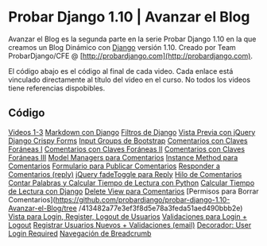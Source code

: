 Probar Django 1.10 | Avanzar el Blog
=========

Avanzar el Blog es la segunda parte en la serie Probar Django 1.10 en la que creamos un Blog Dinámico con [Django](http://djangoproject.com) versión 1.10. Creado por Team ProbarDjango/CFE @ [http://probardjango.com](http://probardjango.com).


El código abajo es el código al final de cada video. Cada enlace está vinculado directamente al título del video en el curso. No todos los videos tiene referencias dispobibles. 

## Código
[Videos 1-3](https://github.com/probardjango/probar-django-1.10-Avanzar-el-Blog/tree/f90af253614d9dc5fd4ad027a78c7bf1e819ab35)
[Markdown con Django](https://github.com/probardjango/probar-django-1.10-Avanzar-el-Blog/tree/147d3866e0ef726faeebe7cd5c1d7cd29bdd58d1)
[Filtros de Django](https://github.com/probardjango/probar-django-1.10-Avanzar-el-Blog/tree/ea9915eedb23b0b6d631cb286cd8b7a3377ce4e5)
[Vista Previa con jQuery](https://github.com/probardjango/probar-django-1.10-Avanzar-el-Blog/tree/2419f6c6622f304727e2309c3d1252cfe4b3c9c9)
[Django Crispy Forms](https://github.com/probardjango/probar-django-1.10-Avanzar-el-Blog/tree/7929d2c4b3d47c02a68880c341d4f3cefb38843a9)
[Input Groups de Bootstrap](https://github.com/probardjango/probar-django-1.10-Avanzar-el-Blog/tree/310260b48e624ec4966f57b1f4008a29ff547b1a)
[Comentarios con Claves Foráneas I](https://github.com/probardjango/probar-django-1.10-Avanzar-el-Blog/tree/d60d2e53a2ea6b7bead7723914cfa1e0da235989)
[Comentarios con Claves Foráneas II](https://github.com/probardjango/probar-django-1.10-Avanzar-el-Blog/tree/89b8ce72f919bea190d3c7de1e7ca75c14f07f36)
[Comentarios con Claves Foráneas III](https://github.com/probardjango/probar-django-1.10-Avanzar-el-Blog/tree/cba95590f0b08d8f796b73907643449793726fba)
[Model Managers para Comentarios](https://github.com/probardjango/probar-django-1.10-Avanzar-el-Blog/tree/a6a6c0a3a7dec3570775badd916df9b85fda7bf3)
[Instance Method para Comentarios](https://github.com/probardjango/probar-django-1.10-Avanzar-el-Blog/tree/4d1d4a26785c77c982acf42d23300a419d09ab22)
[Formulario para Publicar Comentarios](https://github.com/probardjango/probar-django-1.10-Avanzar-el-Blog/tree/ab2cf208d4a93a4cd8cf29014f560c52cc61e12e)
[Responder a Comentarios (reply)](https://github.com/probardjango/probar-django-1.10-Avanzar-el-Blog/tree/a70885f2e88a76b1e20a5997fb9bbfbd846413f3)
[jQuery fadeToggle para Reply](https://github.com/probardjango/probar-django-1.10-Avanzar-el-Blog/tree/3d1b424c9c3d0354d88a9e0c918bcb5e29b9b42a)
[Hilo de Comentarios](https://github.com/probardjango/probar-django-1.10-Avanzar-el-Blog/tree/999ede395bcc3d7fcb92febbf0407c231f33984d)
[Contar Palabras y Calcular Tiempo de Lectura con Python](https://github.com/probardjango/probar-django-1.10-Avanzar-el-Blog/tree/cd039eaac105967927f32e70b2c3277759c7cada)
[Calcular Tiempo de Lectura con Django](https://github.com/probardjango/probar-django-1.10-Avanzar-el-Blog/tree/f86995597e0bf1c0eefed21f2f1659f5f5a940fd)
[Delete View para Comentarios](https://github.com/probardjango/probar-django-1.10-Avanzar-el-Blog/tree/c17b53718c683390c7dc9c6294c9fd62490d14fc)
[Permisos para Borrar Comentarios](https://github.com/probardjango/probar-django-1.10-Avanzar-el-Blog/tree /413482a77e3ef3f8d5e78a3feda51aed490bbb2e)
[Vista para Login, Register, Logout de Usuarios](https://github.com/probardjango/probar-django-1.10-Avanzar-el-Blog/tree/8c9203585dc8487440350e31da3d8d499dcda84a)
[Validaciones para Login + Logout](https://github.com/probardjango/probar-django-1.10-Avanzar-el-Blog/tree/bdc2953106e092d5589fdc0fc5a6de795bfe54d9)
[Registrar Usuarios Nuevos + Validaciones (email)](https://github.com/probardjango/probar-django-1.10-Avanzar-el-Blog/tree/d8366feba3c2ec69645a1a255a922d62c4b3344e)
[Decorador: User Login Required](https://github.com/probardjango/probar-django-1.10-Avanzar-el-Blog/tree/83d02800d9c4ccaed5692c3631097acb66f75cdc)
[Navegación de Breadcrumb](https://github.com/probardjango/probar-django-1.10-Avanzar-el-Blog/tree/5cb9296ed666101350b771a3c937386f87664651)